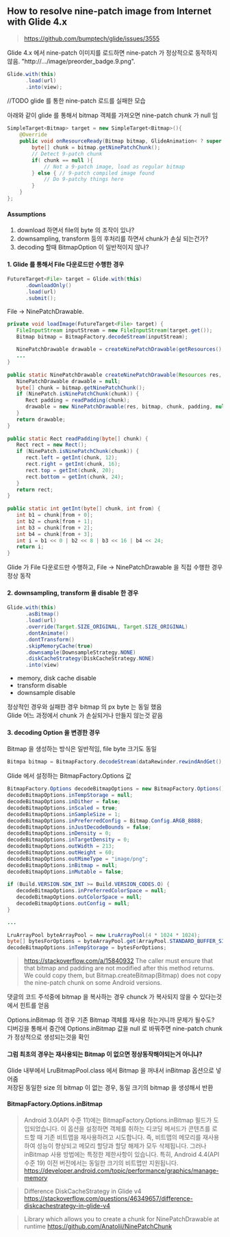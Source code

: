 

## How to resolve nine-patch image from Internet with Glide 4.x 


> https://github.com/bumptech/glide/issues/3555

Glide 4.x 에서 nine-patch 이미지를 로드하면 nine-patch 가 정상적으로 동작하지 않음. 
"http://.../image/preorder_badge.9.png".   
```java
Glide.with(this)  
      .load(url)  
      .into(view);
```

//TODO glide 를 통한 nine-patch 로드를 실패한 모습  
      
아래와 같이 glide 를 통해서 bitmap 객체를 가져오면 nine-patch chunk 가 null 임  
```java
SimpleTarget<Bitmap> target = new SimpleTarget<Bitmap>(){
    @Override
    public void onResourceReady(Bitmap bitmap, GlideAnimation< ? super Bitmap > glideAnimation){
        byte[] chunk = bitmap.getNinePatchChunk();
        // Detect 9-patch chunk
        if( chunk == null ){
            // Not a 9-patch image, load as regular bitmap
        } else { // 9-patch compiled image found
            // Do 9-patchy things here
        }
    }
};
```


#### Assumptions
1. download 하면서 file의 byte 의 조작이 있나?  
2. downsampling, transform 등의 후처리를 하면서 chunk가 손실 되는건가?  
3. decoding 할때 BitmapOption 이 일반적이지 않나?  


#### 1. Glide 를 통해서 File 다운로드만 수행한 경우

```java
FutureTarget<File> target = Glide.with(this)  
      .downloadOnly()  
      .load(url)  
      .submit();
````
  
File -> NinePatchDrawable. 
```java
private void loadImage(FutureTarget<File> target) {  
   FileInputStream inputStream = new FileInputStream(target.get());  
   Bitmap bitmap = BitmapFactory.decodeStream(inputStream);  
  
   NinePatchDrawable drawable = createNinePatchDrawable(getResources(), bitmap);  
   ...
}  
  
public static NinePatchDrawable createNinePatchDrawable(Resources res, Bitmap bitmap) {  
   NinePatchDrawable drawable = null;  
   byte[] chunk = bitmap.getNinePatchChunk();  
   if (NinePatch.isNinePatchChunk(chunk)) {  
      Rect padding = readPadding(chunk);  
      drawable = new NinePatchDrawable(res, bitmap, chunk, padding, null);  
   }  
   return drawable;  
}  
  
public static Rect readPadding(byte[] chunk) {  
   Rect rect = new Rect();  
   if (NinePatch.isNinePatchChunk(chunk)) {  
      rect.left = getInt(chunk, 12);  
      rect.right = getInt(chunk, 16);  
      rect.top = getInt(chunk, 20);  
      rect.bottom = getInt(chunk, 24);  
   }  
   return rect;  
}  
  
public static int getInt(byte[] chunk, int from) {  
   int b1 = chunk[from + 0];  
   int b2 = chunk[from + 1];  
   int b3 = chunk[from + 2];  
   int b4 = chunk[from + 3];  
   int i = b1 << 0 | b2 << 8 | b3 << 16 | b4 << 24;  
   return i;  
}
```

Glide 가 File 다운로드만 수행하고, File -> NinePatchDrawable 을 직접 수행한 경우 정상 동작  


#### 2. downsampling, transform 을 disable 한 경우

```java
Glide.with(this)  
      .asBitmap()  
      .load(url)  
      .override(Target.SIZE_ORIGINAL, Target.SIZE_ORIGINAL)  
      .dontAnimate()  
      .dontTransform()  
      .skipMemoryCache(true)  
      .downsample(DownsampleStrategy.NONE)  
      .diskCacheStrategy(DiskCacheStrategy.NONE)  
      .into(view)
```
- memory, disk cache disable  
- transform disable  
- downsample disable  
  
정상적인 경우와 실패한 경우 bitmap 의 px byte 는 동일 했음  
Glide 어느 과정에서 chunk 가 손실되거나 만들지 않는것 같음  


#### 3.  decoding Option 을 변경한 경우

Bitmap 을 생성하는 방식은 일반적임, file byte 크기도 동일  
```java
Bitmpa bitmap = BitmapFactory.decodeStream(dataRewinder.rewindAndGet(), null, options);
```

Glide 에서 설정하는 BitmapFactory.Options 값  
```java
BitmapFactory.Options decodeBitmapOptions = new BitmapFactory.Options();  
decodeBitmapOptions.inTempStorage = null;  
decodeBitmapOptions.inDither = false;  
decodeBitmapOptions.inScaled = true;  
decodeBitmapOptions.inSampleSize = 1;  
decodeBitmapOptions.inPreferredConfig = Bitmap.Config.ARGB_8888;  
decodeBitmapOptions.inJustDecodeBounds = false;  
decodeBitmapOptions.inDensity = 0;  
decodeBitmapOptions.inTargetDensity = 0;   
decodeBitmapOptions.outWidth = 213;  
decodeBitmapOptions.outHeight = 60;  
decodeBitmapOptions.outMimeType = "image/png";  
decodeBitmapOptions.inBitmap = null;
decodeBitmapOptions.inMutable = false;  
  
if (Build.VERSION.SDK_INT >= Build.VERSION_CODES.O) {  
   decodeBitmapOptions.inPreferredColorSpace = null;  
   decodeBitmapOptions.outColorSpace = null;  
   decodeBitmapOptions.outConfig = null;  
} 

...
 
LruArrayPool byteArrayPool = new LruArrayPool(4 * 1024 * 1024);  
byte[] bytesForOptions = byteArrayPool.get(ArrayPool.STANDARD_BUFFER_SIZE_BYTES, byte[].class);  
decodeBitmapOptions.inTempStorage = bytesForOptions;
```

> https://stackoverflow.com/a/15840932
> The caller must ensure that that bitmap and padding are not modified after this method returns. We could copy them, but Bitmap.createBitmap(Bitmap) does not copy the nine-patch chunk on some Android versions.

댓글의 코드 주석중에 bitmap 을 복사하는 경우 chunck 가 복사되지 않을 수 있다는것에서 힌트를 얻음  

Options.inBitmap 의 경우 기존 Bitmap 객체를 재사용 하는거니까 문제가 될수도?  
디버깅을 통해서 중간에 Options.inBitmap 값을 null 로 바꿔주면 nine-patch chunk 가 정상적으로 생성되는것을 확인  

#### 그럼 최초의 경우는 재사용되는 Bitmap 이 없으면 정상동작해야되는거 아니냐?  
Glide 내부에서 LruBitmapPool.class 에서 Bitmap 을 꺼내서 inBitmap 옵션으로 넣어줌  
저장된 동일한 size 의 bitmap 이 없는 경우, 동일 크기의 bitmap 을 생성해서 반환    


#### BitmapFactory.Options.inBitmap   

> Android 3.0(API 수준 11)에는 BitmapFactory.Options.inBitmap 필드가 도입되었습니다. 이 옵션을 설정하면 객체를 취하는 디코딩 메서드가 콘텐츠를 로드할 때 기존 비트맵을 재사용하려고 시도합니다. 즉, 비트맵의 메모리를 재사용하여 성능이 향상되고 메모리 할당과 할당 해제가 모두 삭제됩니다. 그러나 inBitmap 사용 방법에는 특정한 제한사항이 있습니다. 특히, Android 4.4(API 수준 19) 이전 버전에서는 동일한 크기의 비트맵만 지원됩니다.
> https://developer.android.com/topic/performance/graphics/manage-memory





> Difference DiskCacheStrategy in Glide v4
https://stackoverflow.com/questions/46349657/difference-diskcachestrategy-in-glide-v4

>  Library which allows you to create a chunk for NinePatchDrawable at runtime
> https://github.com/Anatolii/NinePatchChunk
<!--stackedit_data:
eyJoaXN0b3J5IjpbODk4MjY4MzUzLDE1MjE1ODY2NjksMTAxNj
U3MjAyOSwyNDA4OTU5OTcsMjAzMjY4NDE2MSw0MjQ5MjIyN119

-->